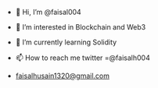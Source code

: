 - 👋 Hi, I’m @faisal004
- 👀 I’m interested in Blockchain and Web3
- 🌱 I’m currently learning Solidity 

- 📫 How to reach me twitter =@faisalh004
-    faisalhusain1320@gmail.com

<!---
faisal004/faisal004 is a ✨ special ✨ repository because its `README.md` (this file) appears on your GitHub profile.
You can click the Preview link to take a look at your changes.
--->
